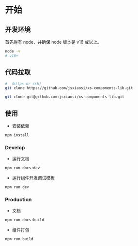 # 开始

## 开发环境

首先得有 node，并确保 node 版本是 v16 或以上。

``` sh
node -v
# v16+
```

## 代码拉取

``` sh
# （https or ssh）
git clone https://github.com/jsxiaosi/xs-components-lib.git

git clone git@github.com:jsxiaosi/xs-components-lib.git
```

## 使用

- 安装依赖

``` sh
npm install
```

### Develop

- 运行文档

``` sh
npm run docs:dev
```

- 运行组件开发调试模板

``` sh
npm run dev
```

### Production

- 文档

``` sh
npm run docs:build
```

- 组件打包

``` sh
npm run build
```
